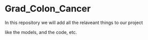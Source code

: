# Grad_Colon_Cancer

In this repository we will add all the relaveant things to our project 

like the models, and the code, etc.
